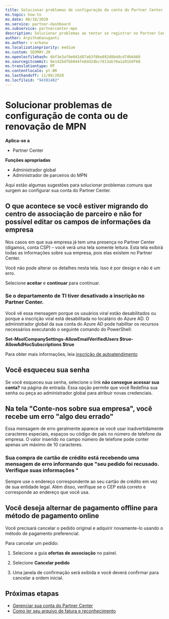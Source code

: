 ```yaml
---
title: Solucionar problemas de configuração da conta do Partner Center ou dos problemas de renovação do MPN
ms.topic: how-to
ms.date: 08/18/2020
ms.service: partner-dashboard
ms.subservice: partnercenter-mpn
description: Solucionar problemas ao tentar se registrar no Partner Center. Responde a desafios de endereços com métodos de pagamento, esquecer senhas e muito mais.
author: ArpithaKanuganti
ms.author: v-arkanu
ms.localizationpriority: medium
ms.custom: SEOMAY.20
ms.openlocfilehash: 6bf3e3af8e0d1d87a63f86e892d8bddcd74b6460
ms.sourcegitcommit: 0e142b4fbb044fe8dd2dbc7d13ab70a1a91b9f60
ms.translationtype: MT
ms.contentlocale: pt-BR
ms.lasthandoff: 11/09/2020
ms.locfileid: "94381402"
---
```

# <a name="troubleshoot-account-setup-or-mpn-renewal-issues"></a>Solucionar problemas de configuração de conta ou de renovação de MPN

**Aplica-se a**

- Partner Center
 
**Funções apropriadas**

- Administrador global
- Administrador de parceiros do MPN 
 
Aqui estão algumas sugestões para solucionar problemas comuns que surgem ao configurar sua conta do Partner Center.

## <a name="what-happens-if-you-are-migrating-from-partner-membership-center-and-you-cant-edit-any-company-information-fields"></a>O que acontece se você estiver migrando do centro de associação de parceiro e não for possível editar os campos de informações da empresa

Nos casos em que sua empresa já tem uma presença no Partner Center (digamos, conta CSP) – você verá uma tela somente leitura. Esta tela exibirá todas as informações sobre sua empresa, pois elas existem no Partner Center.

Você não pode alterar os detalhes nesta tela. Isso é por design e não é um erro.

Selecione **aceitar** e **continuar** para continuar.


### <a name="if-the-it-department-has-turned-off-sign-up-for-partner-center"></a>Se o departamento de TI tiver desativado a **inscrição no Partner Center**.

Você vê essa mensagem porque os usuários viral estão desabilitados ou porque a inscrição viral está desabilitada no locatário do Azure AD. O administrador global da sua conta do Azure AD pode habilitar os recursos necessários executando o seguinte comando do PowerShell:

**Set-MsolCompanySettings-AllowEmailVerifiedUsers $true-AllowAdHocSubscriptions $true**

Para obter mais informações, leia [inscrição de autoatendimento](/azure/active-directory/users-groups-roles/directory-self-service-signup)

## <a name="you-forgot-your-password"></a>Você esqueceu sua senha

Se você esqueceu sua senha, selecione o link **não consegue acessar sua conta?** na página de entrada. Essa opção permite que você Redefina sua senha ou peça ao administrador global para atribuir novas credenciais.

## <a name="on-the-tell-us-about-your-company-screen-you-receive-a-something-went-wrong-error"></a>Na tela "Conte-nos sobre sua empresa", você recebe um erro "algo deu errado"

Essa mensagem de erro geralmente aparece se você usar inadvertidamente caracteres especiais, espaços ou código de país no número de telefone da empresa. O valor inserido no campo número de telefone pode conter apenas um máximo de 10 caracteres.


### <a name="your-credit-card-purchase-is-receiving-an-error-message-stating-that-your-order-was-declined-please-verify-your-information"></a>Sua compra de cartão de crédito está recebendo uma mensagem de erro informando que "seu pedido foi recusado. Verifique suas informações "


Sempre use o endereço correspondente ao seu cartão de crédito em vez de sua entidade legal. Além disso, verifique se o CEP está correto e corresponde ao endereço que você usa.

## <a name="you-want-to-switch-from-offline-payment-to-online-payment-method"></a>Você deseja alternar de pagamento offline para método de pagamento online 

Você precisará cancelar o pedido original e adquirir novamente-lo usando o método de pagamento preferencial.

Para cancelar um pedido:

1. Selecione a guia **ofertas de associação** no painel.

2. Selecione **Cancelar pedido**

3. Uma janela de confirmação será exibida e você deverá confirmar para cancelar a ordem inicial.

## <a name="next-steps"></a>Próximas etapas

- [Gerenciar sua conta do Partner Center](partner-center-account-setup.md)
- [Como ler seu arquivo de fatura e reconhecimento](read-your-bill.md)
